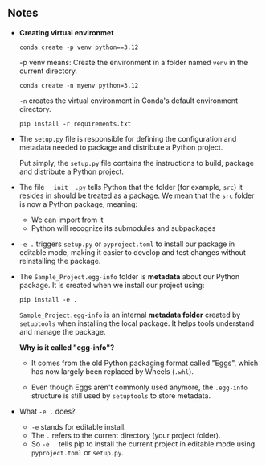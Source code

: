 ## Notes

- **Creating virtual environmet**

    ```
    conda create -p venv python==3.12
    ```
    -p venv means: Create the environment in a folder named `venv` in the current directory.

    ```
    conda create -n myenv python=3.12
    ```
    `-n` creates the virtual environment in Conda's default environment directory. 

    ```
    pip install -r requirements.txt
    ```

- The `setup.py` file is responsible for defining the configuration and metadata needed to package and distribute a Python project.

    Put simply, the `setup.py` file contains the instructions to build, package and distribute a Python project. 

- The file `__init__.py` tells Python that the folder (for example, `src`) it resides in should be treated as a package. We mean that the `src` folder is now a Python package, meaning:
    - We can import from it
    - Python will recognize its submodules and subpackages

 - `-e .` triggers `setup.py` or `pyproject.toml` to install our package in editable mode, making it easier to develop and test changes without reinstalling the package.
 - The `Sample_Project.egg-info` folder is **metadata** about our Python package. It is created when we install our project using:
    ```
    pip install -e .
    ```
    
    `Sample_Project.egg-info` is an internal **metadata folder** created by `setuptools` when installing the local package. It helps tools understand and manage the package.

    **Why is it called "egg-info"?**
    - It comes from the old Python packaging format called "Eggs", which has now largely been replaced by Wheels (`.whl`).

    - Even though Eggs aren't commonly used anymore, the `.egg-info` structure is still used by `setuptools` to store metadata.

- What `-e .` does?
    
    - `-e` stands for editable install.
    - The `.` refers to the current directory (your project folder).
    - So `-e .` tells pip to install the current project in editable mode using `pyproject.toml` or `setup.py`. 

